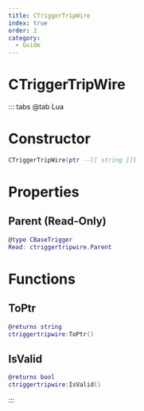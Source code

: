 ```yaml
---
title: CTriggerTripWire
index: true
order: 2
category:
  - Guide
---
```


# CTriggerTripWire

::: tabs
@tab Lua
# Constructor
```lua
CTriggerTripWire(ptr --[[ string ]])
```
# Properties
## Parent (Read-Only)
```lua
@type CBaseTrigger
Read: ctriggertripwire.Parent
```
# Functions
## ToPtr
```lua
@returns string
ctriggertripwire:ToPtr()
```
## IsValid
```lua
@returns bool
ctriggertripwire:IsValid()
```

:::